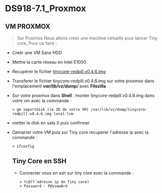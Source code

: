 # DS918-7.1_Proxmox
## VM PROXMOX 
>  Sur Proxmox Nous allons créer une machine virtuelle pour lancer Tiny core, Pour ce faire : 
- Creér une VM Sans HDD 
- Mettre la carte réseau en Intel E1000
- Recupérer le fichier  [tinycore-redpill.v0.4.6.img](https://github.com/pocopico/tinycore-redpill/blob/main/tinycore-redpill.v0.4.6.img.gz?raw=true)
- Transferer le fichier tinycore-redpill.v0.4.6.img  sur votre proxmox dans l'emplacement ***var/lib/vz/dump/*** avec **Filezilla**
- Sur votre proxmox dans **Shell** : monter tinycore-redpill.v0.4.6.img dans votre vm avec la commande : 

      > qm importdisk (le ID de votre VM) /var/lib/vz/dump/tinycore-redpill.v0.4.6.img local-lvm
- metter le disk  en sata 0 puis confirmer 
- Demarrer  votre VM puis sur Tiny core recuperer l'adresse ip avec la commande :

      > ifconfig
  ## Tiny Core en SSH
  - Connecter vous en ssh sur tiny core avec la commande :
  
        > tc@(l'adresse ip de Tiny core)
        > Password : P@ssww0rd
